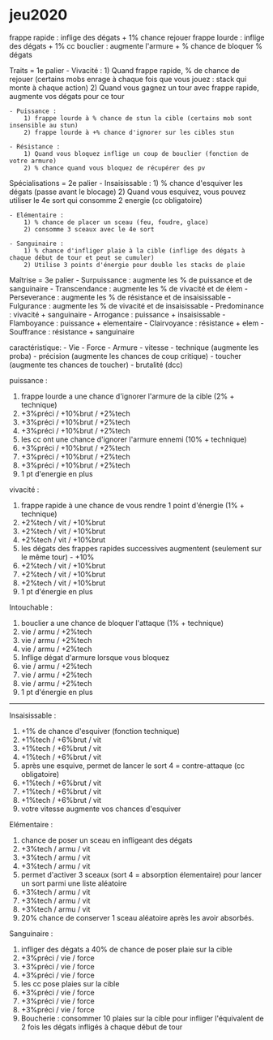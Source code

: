 # jeu2020

frappe rapide : inflige des dégats + 1% chance rejouer
frappe lourde : inflige des dégats + 1% cc
bouclier : augmente l'armure + % chance de bloquer % dégats

Traits = 1e palier
	- Vivacité :
		1) Quand frappe rapide, % de chance de rejouer (certains mobs enrage à chaque fois que vous jouez : stack qui monte à chaque action)
		2) Quand vous gagnez un tour avec frappe rapide, augmente vos dégats pour ce tour

	- Puissance :
		1) frappe lourde à % chance de stun la cible (certains mob sont insensible au stun)
		2) frappe lourde à +% chance d'ignorer sur les cibles stun

	- Résistance :
		1) Quand vous bloquez inflige un coup de bouclier (fonction de votre armure)
		2) % chance quand vous bloquez de récupérer des pv

Spécialisations = 2e palier
	- Insaisissable :
		1) % chance d'esquiver les dégats (passe avant le blocage)
		2) Quand vous esquivez, vous pouvez utiliser le 4e sort qui consomme 2 energie (cc obligatoire)

	- Elémentaire :
		1) % chance de placer un sceau (feu, foudre, glace)
		2) consomme 3 sceaux avec le 4e sort

	- Sanguinaire :
		1) % chance d'infliger plaie à la cible (inflige des dégats à chaque début de tour et peut se cumuler)
		2) Utilise 3 points d'énergie pour double les stacks de plaie

Maîtrise = 3e palier
	- Surpuissance : augmente les % de puissance et de sanguinaire
	- Transcendance : augmente les % de vivacité et de élem
	- Perseverance : augmente les % de résistance et de insaisissable
	- Fulgurance : augmente les % de vivacité et de insaisissable
	- Predominance : vivacité + sanguinaire
	- Arrogance : puissance + insaisissable
	- Flamboyance : puissance + elementaire
	- Clairvoyance : résistance + elem
	- Souffrance : résistance + sanguinaire


caractéristique:
	- Vie
	- Force
	- Armure
	- vitesse
	- technique (augmente les proba)
	- précision (augmente les chances de coup critique)
	- toucher (augmente tes chances de toucher)
	- brutalité (dcc)


puissance :
1) frappe lourde a une chance d'ignorer l'armure de la cible (2% + technique)
2) +3%préci / +10%brut / +2%tech
3) +3%préci / +10%brut / +2%tech
4) +3%préci / +10%brut / +2%tech
5) les cc ont une chance d'ignorer l'armure ennemi (10% + technique)
6) +3%préci / +10%brut / +2%tech
7) +3%préci / +10%brut / +2%tech
8) +3%préci / +10%brut / +2%tech
9) 1 pt d'energie en plus

vivacité :
1) frappe rapide à une chance de vous rendre 1 point d'énergie (1% + technique)
2) +2%tech / vit / +10%brut
3) +2%tech / vit / +10%brut
4) +2%tech / vit / +10%brut
5) les dégats des frappes rapides successives augmentent (seulement sur le même tour) - +10%
6) +2%tech / vit / +10%brut
7) +2%tech / vit / +10%brut
8) +2%tech / vit / +10%brut
9) 1 pt d'énergie en plus

Intouchable :
1) bouclier a une chance de bloquer l'attaque (1% + technique)
2) vie / armu / +2%tech
3) vie / armu / +2%tech
4) vie / armu / +2%tech
5) Inflige dégat d'armure lorsque vous bloquez
6) vie / armu / +2%tech
7) vie / armu / +2%tech
8) vie / armu / +2%tech
9) 1 pt d'énergie en plus

------------------------

Insaisissable :
1) +1% de chance d'esquiver (fonction technique)
2) +1%tech / +6%brut / vit
3) +1%tech / +6%brut / vit
4) +1%tech / +6%brut / vit
5) après une esquive, permet de lancer le sort 4 = contre-attaque (cc obligatoire)
6) +1%tech / +6%brut / vit
7) +1%tech / +6%brut / vit
8) +1%tech / +6%brut / vit
9) votre vitesse augmente vos chances d'esquiver

Elémentaire :
1) chance de poser un sceau en infligeant des dégats
2) +3%tech / armu / vit
3) +3%tech / armu / vit
4) +3%tech / armu / vit
5) permet d'activer 3 sceaux (sort 4 = absorption élementaire) pour lancer un sort parmi une liste aléatoire
6) +3%tech / armu / vit
7) +3%tech / armu / vit
8) +3%tech / armu / vit
9) 20% chance de conserver 1 sceau aléatoire après les avoir absorbés.

Sanguinaire :
1) infliger des dégats a 40% de chance de poser plaie sur la cible
2) +3%préci / vie / force
3) +3%préci / vie / force
4) +3%préci / vie / force
5) les cc pose plaies sur la cible
6) +3%préci / vie / force
7) +3%préci / vie / force
8) +3%préci / vie / force
9) Boucherie : consommer 10 plaies sur la cible pour infliger l'équivalent de 2 fois les dégats infligés à chaque début de tour
